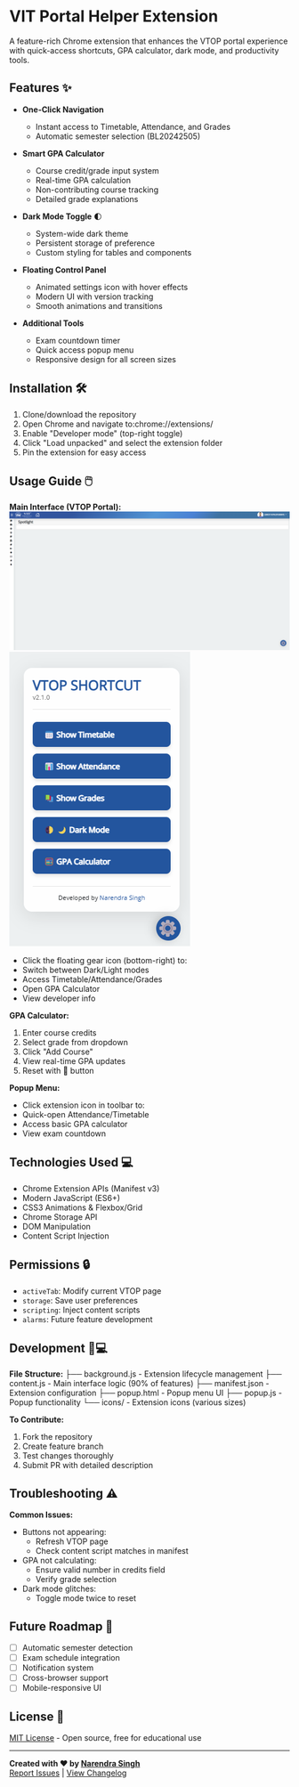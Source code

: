 # VIT Portal Helper Extension

A feature-rich Chrome extension that enhances the VTOP portal experience with quick-access shortcuts, GPA calculator, dark mode, and productivity tools.

## Features ✨

- **One-Click Navigation**
  - Instant access to Timetable, Attendance, and Grades
  - Automatic semester selection (BL20242505)
  
- **Smart GPA Calculator**
  - Course credit/grade input system
  - Real-time GPA calculation
  - Non-contributing course tracking
  - Detailed grade explanations

- **Dark Mode Toggle** 🌓
  - System-wide dark theme
  - Persistent storage of preference
  - Custom styling for tables and components

- **Floating Control Panel**
  - Animated settings icon with hover effects
  - Modern UI with version tracking
  - Smooth animations and transitions

- **Additional Tools**
  - Exam countdown timer
  - Quick access popup menu
  - Responsive design for all screen sizes

## Installation 🛠️

1. Clone/download the repository
2. Open Chrome and navigate to:chrome://extensions/
3. Enable "Developer mode" (top-right toggle)
4. Click "Load unpacked" and select the extension folder
5. Pin the extension for easy access

## Usage Guide 🖱️

**Main Interface (VTOP Portal):**
![Check the icon at bottom right corner](image.png)
![Dashboard](image-1.png)
- Click the floating gear icon (bottom-right) to:
- Switch between Dark/Light modes
- Access Timetable/Attendance/Grades
- Open GPA Calculator
- View developer info

**GPA Calculator:**
1. Enter course credits
2. Select grade from dropdown
3. Click "Add Course"
4. View real-time GPA updates
5. Reset with 🔄 button

**Popup Menu:**
- Click extension icon in toolbar to:
- Quick-open Attendance/Timetable
- Access basic GPA calculator
- View exam countdown

## Technologies Used 💻

- Chrome Extension APIs (Manifest v3)
- Modern JavaScript (ES6+)
- CSS3 Animations & Flexbox/Grid
- Chrome Storage API
- DOM Manipulation
- Content Script Injection

## Permissions 🔒

- `activeTab`: Modify current VTOP page
- `storage`: Save user preferences
- `scripting`: Inject content scripts
- `alarms`: Future feature development

## Development 🧑💻

**File Structure:**
├── background.js - Extension lifecycle management
├── content.js - Main interface logic (90% of features)
├── manifest.json - Extension configuration
├── popup.html - Popup menu UI
├── popup.js - Popup functionality
└── icons/ - Extension icons (various sizes)


**To Contribute:**
1. Fork the repository
2. Create feature branch
3. Test changes thoroughly
4. Submit PR with detailed description

## Troubleshooting ⚠️

**Common Issues:**
- Buttons not appearing:
  - Refresh VTOP page
  - Check content script matches in manifest
- GPA not calculating:
  - Ensure valid number in credits field
  - Verify grade selection
- Dark mode glitches:
  - Toggle mode twice to reset

## Future Roadmap 🚀

- [ ] Automatic semester detection
- [ ] Exam schedule integration
- [ ] Notification system
- [ ] Cross-browser support
- [ ] Mobile-responsive UI

## License 📄
[MIT License](LICENSE) - Open source, free for educational use

---

**Created with ❤️ by [Narendra Singh](https://github.com/monu808)**  
[Report Issues](https://github.com/monu808/vit-helper/issues) | [View Changelog](CHANGELOG.md)